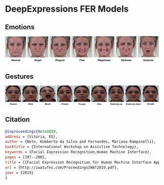 # DeepExpressions FER Models

## Emotions

![emotions](.docs/emotions.png)

## Gestures

![gestures](.docs/iwatufes.png)

## Citation

```bib
@inproceedings{Neto2019,
address = {Vitória, ES},
author = {Neto, Humberto da Silva and Fernandes, Mariana Rampinelli},
booktitle = {International Workshop on Assistive Technology},
keywords = {Facial Expression Recognition,Human Machine Interface},
pages = {197--200},
title = {{Facial Expression Recognition for Human Machine Interface Application}},
url = {http://iwatufes.com/ProceedingsIWAT2019.pdf},
year = {2019}
}
```

